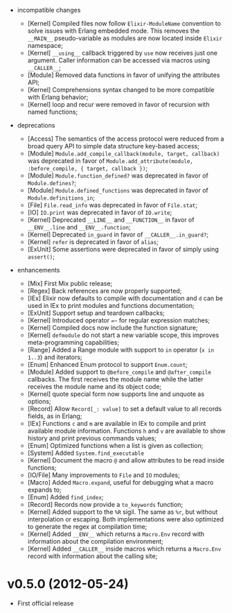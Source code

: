 * incompatible changes
  * [Kernel] Compiled files now follow `Elixir-ModuleName` convention to solve issues with Erlang embedded mode. This removes the `__MAIN__` pseudo-variable as modules are now located inside `Elixir` namespace;
  * [Kernel] `__using__` callback triggered by `use` now receives just one argument. Caller information can be accessed via macros using `__CALLER__`;
  * [Module] Removed data functions in favor of unifying the attributes API;
  * [Kernel] Comprehensions syntax changed to be more compatible with Erlang behavior;
  * [Kernel] loop and recur were removed in favor of recursion with named functions;

* deprecations
  * [Access] The semantics of the access protocol were reduced from a broad query API to simple data structure key-based access;
  * [Module] `Module.add_compile_callback(module, target, callback)` was deprecated in favor of `Module.add_attribute(module, :before_compile, { target, callback })`;
  * [Module] `Module.function_defined?` was deprecated in favor of `Module.defines?`;
  * [Module] `Module.defined_functions` was deprecated in favor of `Module.definitions_in`;
  * [File] `File.read_info` was deprecated in favor of `File.stat`;
  * [IO] `IO.print` was deprecated in favor of `IO.write`;
  * [Kernel] Deprecated `__LINE__` and `__FUNCTION__` in favor of `__ENV__.line` and `__ENV__.function`;
  * [Kernel] Deprecated `in_guard` in favor of `__CALLER__.in_guard?`;
  * [Kernel] `refer` is deprecated in favor of `alias`;
  * [ExUnit] Some assertions were deprecated in favor of simply using `assert()`; 

* enhancements
  * [Mix] First Mix public release;
  * [Regex] Back references are now properly supported;
  * [IEx] Elixir now defaults to compile with documentation and `d` can be used in IEx to print modules and functions documentation;
  * [ExUnit] Support setup and teardown callbacks;
  * [Kernel] Introduced operator `=~` for regular expression matches;
  * [Kernel] Compiled docs now include the function signature;
  * [Kernel] `defmodule` do not start a new variable scope, this improves meta-programming capabilities;
  * [Range] Added a Range module with support to `in` operator (`x in 1..3`) and iterators;
  * [Enum] Enhanced Enum protocol to support `Enum.count`;
  * [Module] Added support to `@before_compile` and `@after_compile` callbacks. The first receives the module name while the latter receives the module name and its object code;
  * [Kernel] quote special form now supports line and unquote as options;
  * [Record] Allow `Record[_: value]` to set a default value to all records fields, as in Erlang;
  * [IEx] Functions `c` and `m` are available in IEx to compile and print available module information. Functions `h` and `v` are available to show history and print previous commands values;
  * [Enum] Optimized functions when a list is given as collection;
  * [System] Added `System.find_executable`
  * [Kernel] Document the macro `@` and allow attributes to be read inside functions;
  * [IO/File] Many improvements to `File` and `IO` modules;
  * [Macro] Added `Macro.expand`, useful for debugging what a macro expands to;
  * [Enum] Added `find_index`;
  * [Record] Records now provide a `to_keywords` function;
  * [Kernel] Added support to the `%R` sigil. The same as `%r`, but without interpolation or escaping. Both implementations were also optimized to generate the regex at compilation time;
  * [Kernel] Added `__ENV__` which returns a `Macro.Env` record with information about the compilation environment;
  * [Kernel] Added `__CALLER__` inside macros which returns a `Macro.Env` record with information about the calling site;

# v0.5.0 (2012-05-24)

* First official release